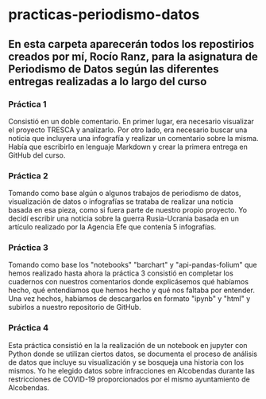 # practicas-periodismo-datos

## En esta carpeta aparecerán todos los repostirios creados por mí, Rocío Ranz, para la asignatura de Periodismo de Datos según las diferentes entregas realizadas a lo largo del curso

### Práctica 1

Consistió en un doble comentario. En primer lugar, era necesario visualizar el proyecto TRESCA y analizarlo. Por otro lado, era necesario buscar una noticia que incluyera una infografía y realizar un comentario sobre la misma. Había que escribirlo en lenguaje Markdown y crear la primera entrega en GitHub del curso.

### Práctica 2

Tomando como base algún o algunos trabajos de periodismo de datos, visualización de datos o infografías se trataba de realizar una noticia basada en esa pieza, como si fuera parte de nuestro propio proyecto. Yo decidí escribir una noticia sobre la guerra Rusia-Ucrania basada en un artículo realizado por la Agencia Efe que contenía 5 infografías.

### Práctica 3

Tomando como base los "notebooks" "barchart" y "api-pandas-folium" que hemos realizado hasta ahora la práctica 3 consistió en completar los cuadernos con nuestros comentarios donde explicásemos qué habíamos hecho, qué entendíamos que hemos hecho y qué nos faltaba por entender. Una vez hechos, habíamos de descargarlos en formato "ipynb" y "html" y subirlos a nuestro repositorio de GitHub.

### Práctica 4

Esta práctica consistió en la la realización de un notebook en jupyter con Python donde se utilizan ciertos datos, se documenta el proceso de análisis de datos que incluye su visualización y se bosqueja una historia con los mismos. Yo he elegido datos sobre infracciones en Alcobendas durante las restricciones de COVID-19 proporcionados por el mismo ayuntamiento de Alcobendas.
